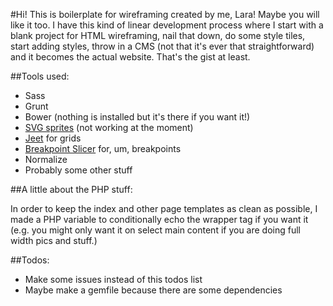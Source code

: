 #Hi!
This is boilerplate for wireframing created by me, Lara! Maybe you will like it too. I have this kind of linear development process where I start with a blank project for HTML wireframing, nail that down, do some style tiles, start adding styles, throw in a CMS (not that it's ever that straightforward) and it becomes the actual website. That's the gist at least.

##Tools used:
* Sass
* Grunt
* Bower (nothing is installed but it's there if you want it!)
* [SVG sprites](css-tricks.com/svg-sprites-use-better-icon-fonts/) (not working at the moment)
* [Jeet](http://jeet.gs) for grids
* [Breakpoint Slicer](https://github.com/lolmaus/breakpoint-slicer) for, um, breakpoints
* Normalize
* Probably some other stuff


##A little about the PHP stuff:

In order to keep the index and other page templates as clean as possible, I made a PHP variable to conditionally echo the wrapper tag if you want it (e.g. you might only want it on select main content if you are doing full width pics and stuff.)


##Todos:
* Make some issues instead of this todos list
* Maybe make a gemfile because there are some dependencies